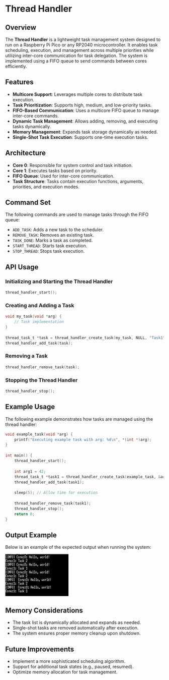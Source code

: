 # Thread Handler

## Overview
The **Thread Handler** is a lightweight task management system designed to run on a Raspberry Pi Pico or any RP2040 microcontroller. It enables task scheduling, execution, and management across multiple priorities while utilizing inter-core communication for task delegation. The system is implemented using a FIFO queue to send commands between cores efficiently.

## Features
- **Multicore Support**: Leverages multiple cores to distribute task execution.
- **Task Prioritization**: Supports high, medium, and low-priority tasks.
- **FIFO-Based Communication**: Uses a multicore FIFO queue to manage inter-core commands.
- **Dynamic Task Management**: Allows adding, removing, and executing tasks dynamically.
- **Memory Management**: Expands task storage dynamically as needed.
- **Single-Shot Task Execution**: Supports one-time execution tasks.

## Architecture
- **Core 0**: Responsible for system control and task initiation.
- **Core 1**: Executes tasks based on priority.
- **FIFO Queue**: Used for inter-core communication.
- **Task Structure**: Tasks contain execution functions, arguments, priorities, and execution modes.

## Command Set
The following commands are used to manage tasks through the FIFO queue:
- `ADD_TASK`: Adds a new task to the scheduler.
- `REMOVE_TASK`: Removes an existing task.
- `TASK_DONE`: Marks a task as completed.
- `START_THREAD`: Starts task execution.
- `STOP_THREAD`: Stops task execution.

## API Usage
### Initializing and Starting the Thread Handler
```c
thread_handler_start();
```

### Creating and Adding a Task
```c
void my_task(void *arg) {
    // Task implementation
}

thread_task_t *task = thread_handler_create_task(my_task, NULL, "Task1", HIGH, false);
thread_handler_add_task(task);
```

### Removing a Task
```c
thread_handler_remove_task(task);
```

### Stopping the Thread Handler
```c
thread_handler_stop();
```

## Example Usage
The following example demonstrates how tasks are managed using the thread handler:

```c
void example_task(void *arg) {
    printf("Executing example task with arg: %d\n", *(int *)arg);
}

int main() {
    thread_handler_start();

    int arg1 = 42;
    thread_task_t *task1 = thread_handler_create_task(example_task, &arg1, "ExampleTask", HIGH, false);
    thread_handler_add_task(task1);

    sleep(5); // Allow time for execution

    thread_handler_remove_task(task1);
    thread_handler_stop();
    return 0;
}
```

## Output Example
Below is an example of the expected output when running the system:

![Thread Handler Output](img/output.jpeg)

## Memory Considerations
- The task list is dynamically allocated and expands as needed.
- Single-shot tasks are removed automatically after execution.
- The system ensures proper memory cleanup upon shutdown.

## Future Improvements
- Implement a more sophisticated scheduling algorithm.
- Support for additional task states (e.g., paused, resumed).
- Optimize memory allocation for task management.
